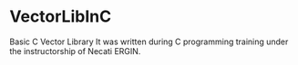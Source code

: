 # VectorLibInC
Basic C Vector Library 
It was written during C programming training under the instructorship of Necati ERGIN.
